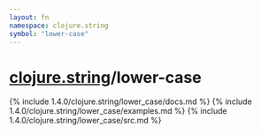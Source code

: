 ```yaml
---
layout: fn
namespace: clojure.string
symbol: "lower-case"
---
```


# [clojure.string](../)/lower-case

{% include 1.4.0/clojure.string/lower_case/docs.md %}
{% include 1.4.0/clojure.string/lower_case/examples.md %}
{% include 1.4.0/clojure.string/lower_case/src.md %}

